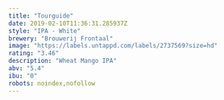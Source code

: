 ```yaml
---
title: "Tourguide"
date: 2019-02-10T11:36:31.285937Z
style: "IPA - White"
brewery: "Brouwerij Frontaal"
image: "https://labels.untappd.com/labels/2737569?size=hd"
rating: "3.46"
description: "Wheat Mango IPA"
abv: "5.4"
ibu: "0"
robots: noindex,nofollow
---
```

